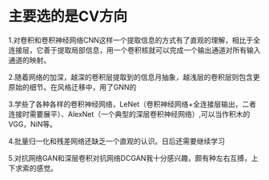 # 主要选的是CV方向

1.对卷积和卷积神经网络CNN这样一个提取信息的方式有了直观的理解，相比于全连接层，它善于提取局部信息，用一个卷积核就可以完成一个输出通道对所有输入通道的映射。

2.随着网络的加深，越深的卷积层提取到的信息月抽象，越浅层的卷积层则包含更原始的细节。在风格迁移中，用了GNN的

3.学些了各种各样的卷积神经网络，LeNet（卷积神经网络+全连接层输出，二者连接时需要展平）、AlexNet（一个典型的深层卷积神经网络）,可以当作积木的VGG，NiN等。

4.批量归一化和残差网络还缺乏一个直观的认识。日后还需要继续学习

5.对抗网络GAN和深层卷积对抗网络DCGAN我十分感兴趣，颇有种左右互搏，上下求索的感觉。
